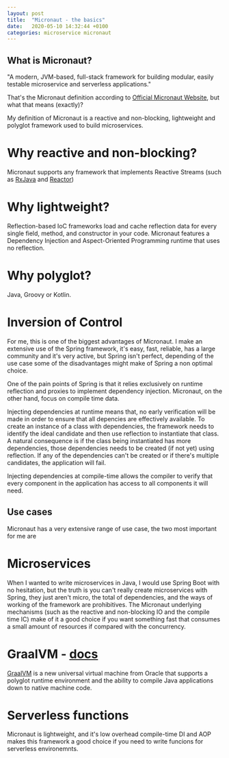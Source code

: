 ```yaml
---
layout: post
title:  "Micronaut - the basics"
date:   2020-05-10 14:32:44 +0100
categories: microservice micronaut
---
```


## What is Micronaut?

"A modern, JVM-based, full-stack framework for building modular, easily testable microservice and serverless applications."

That's the Micronaut definition according to [Official Micronaut Website](https://micronaut.io), but what that means (exactly)?

My definition of Micronaut is a reactive and non-blocking, lightweight and polyglot framework used to build microservices.

# Why reactive and non-blocking?

Micronaut supports any framework that implements Reactive Streams (such as [RxJava](https://github.com/ReactiveX/RxJava) and [Reactor](https://projectreactor.io))

# Why lightweight?

Reflection-based IoC frameworks load and cache reflection data for every single field, method, and constructor in your code. Micronaut features a Dependency Injection and Aspect-Oriented Programming runtime that uses no reflection.

# Why polyglot?

Java, Groovy or Kotlin.

# Inversion of Control

For me, this is one of the biggest advantages of Micronaut. I make an extensive use of the Spring framework, it's easy, fast, reliable, has a large community and it's very active, but Spring isn't perfect, depending of the use case some of the disadvantages might make of Spring a non optimal choice. 

One of the pain points of Spring is that it relies exclusively on runtime reflection and proxies to implement dependency injection. Micronaut, on the other hand, focus on compile time data.

Injecting dependencies at runtime means that, no early verification will be made in order to ensure that all depencies are effectively available. To create an instance of a class with dependencies, the framework needs to identify the ideal candidate and then use reflection to instantiate that class. A natural consequence is if the class being instantiated has more dependencies, those dependencies needs to be created (if not yet) using reflection. If any of the dependencies can't be created or if there's multiple candidates, the application will fail.

Injecting dependencies at compile-time allows the compiler to verify that every component in the application has access to all components it will need.

## Use cases

Micronaut has a very extensive range of use case, the two most important for me are

# Microservices

When I wanted to write microservices in Java, I would use Spring Boot with no hesitation, but the truth is you can't really create microservices with Spring, they just aren't micro, the total of dependencies, and the ways of working of the framework are prohibitives. The Micronaut underlying mechanisms (such as the reactive and non-blocking IO and the compile time IC) make of it a good choice if you want something fast that consumes a small amount of resources if compared with the concurrency.

# GraalVM - [docs](https://docs.micronaut.io/latest/guide/index.html#graal)

[GraalVM](https://www.graalvm.org/) is a new universal virtual machine from Oracle that supports a polyglot runtime environment and the ability to compile Java applications down to native machine code.

# Serverless functions

Micronaut is lightweight, and it's low overhead compile-time DI and AOP makes this framework a good choice if you need to write funcions for serverless environemnts.